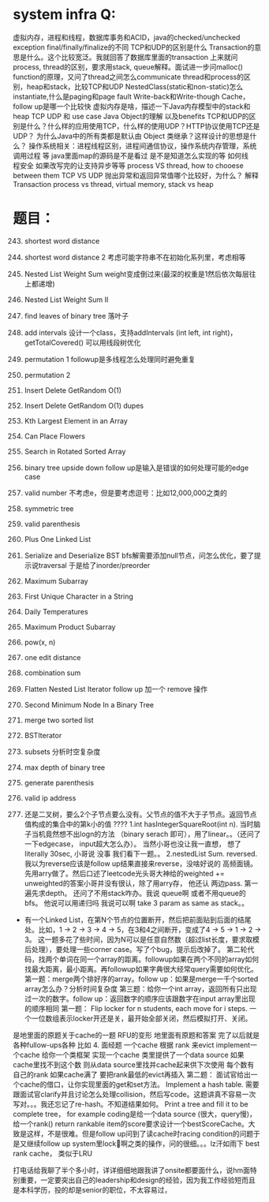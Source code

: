 # system infra Q:
虚拟内存，进程和线程，数据库事务和ACID，java的checked/unchecked exception
final/finally/finalize的不同
TCP和UDP的区别是什么
Transaction的意思是什么。这个比较宽泛。我就回答了数据库里面的transaction
上来就问process, thread的区别，要求用stack, queue解释。面试进一步问malloc() function的原理，又问了thread之间怎么communicate
thread和process的区别，heap和stack，比较TCP和UDP
NestedClass(static和non-static)怎么instantiate,什么是paging和page fault
Write-back和Write-though Cache，follow up是哪一个比较快
虚拟内存是啥，描述一下Java内存模型中的stack和heap
TCP UDP 和 use case
Java Object的理解 以及benefits
TCP和UDP的区别是什么？什么样的应用使用TCP，什么样的使用UDP？HTTP协议使用TCP还是UDP？
为什么Java中的所有类都是默认由 Object 类继承？这样设计的思想是什么？
操作系统相关：进程线程区别，进程间通信协议，操作系统内存管理，系统调用过程 等
java里面map的源码是不是看过 是不是知道怎么实现的等 如何线程‍‍‍‌‍‍‍‍‍‌‍‍‌‍‌‍‌‍‍安全 如果改写完的让支持异步等等
process VS thread,  how to chooese between them   TCP VS UDP
抛出异常和返回异常值哪个比较好，为什么？
解释Transaction
process vs thread, virtual memory, stack vs heap

# 题目：
243. shortest word distance
244. shortest word distance 2  考虑可能字符串不在初始化系列里，考虑相等
339. Nested List Weight Sum weight变成倒过来(最深的权重是1然后依次每层往上都递增)
364. Nested List Weight Sum II
366. find leaves of binary tree 落叶子
57. add intervals 设计一个class，支持addIntervals (int left, int right)，getTotalCovered() 可以用线段树优化
46. permutation 1 followup是多线程怎么处理同时避免重复
47. permutation 2
380. Insert Delete GetRandom O(1)
381. Insert Delete GetRandom O(1) dupes
215. Kth Largest Element in an Array
605. Can Place Flowers
33. Search in Rotated Sorted Array 
156.  binary tree upside down foll‍‍‍‌‍‍‍‍‍‌‍‍‌‍‌‍‌‍‍ow up是输入是错误的如何处理可能的edge case
65. valid number 不考虑e，但是要考虑逗号：比如12,000,000之类的
101. symmetric tree
20. valid parenthesis
369. Plus One Linked List
449. Serialize and Deserialize BST bfs解需要添加null节点，问怎么优化，要了提示说traversal 于是给了inorder/preorder‍‍‍‌‍
53. Maximum Subarray
387. First Unique Character in a String   
739. Daily Temperatures
152. Maximum Product Subarray
50. pow(x, n)
161. one edit distance
39. combination sum
341. Flatten Nested List Iterator follow up 加一个 remove 操作
671. Second Minimum Node In a Binary Tree
21. merge two sorted list
173. BSTIterator
78. subsets 分析时空复杂度
104. max depth of binary tree
22. generate parenthesis
468. valid ip address

2. 还是二叉树，要么2个子节点要么没有。父节点的值不大于子节点。返回节点值构成的集合中的第k小的值 ????
1.int  hasIntegerSquareRoot(int n).   当时脑子当机竟然想不出logn的方法 （binary serach 即可），用了linear。。（还问了一下edgecase， input超大怎么办）。 当然小哥也没让我一直想， 想了literally 30sec, 小哥说 没事 我们看下一题。。
2.nestedList Sum.   reversed.  我以为reverse应该是follow up结果直接来reverse，没啥好说的 高频面镜。先用arry做了。然后口述了leetcode光头哥大神给的weighted += unweighted的答案小哥并没有很认，除了用arry存， 他还认 两边pass. 第一遍先求depth。 还问了不用stack咋办。我说 queue啊 或者不用queue的bfs。 他说可以用递归吗 我说可以啊  take 3 param  as same ‍‍‍‌‍‍‍‍‍‌‍‍‌‍‌‍‌‍‍as stack。。
- 有一个Linked List，在第N个节点的位置断开，然后把前面贴到后面的结尾处。比如，1 -> 2 -> 3 -> 4 -> 5，在3和4之间断开，变成了4 -> 5 -> 1 -> 2 -> 3。
这一题多花了些时间，因为N可以是任意自然数（超过list长度，要求取模后处理），要处理一些corner case。写了个bug，提示后改掉了。‍‍‍‌‍‍‍‍‍
第二轮代码，找两个单词在同一个array的距离。followup如果在两个不同的array如何找最大距离，最小距离。再followup如果字典很大经常query需要如何优化。
第一题：merge两个排好序的array。follow up：如果是merge一千个sorted array怎么办？分析时间复杂度
第三题：给你一个int array，返回所有只出现过一次的数字。follow up：返回数字的顺序应该跟数字在input array里出现的顺序相同
第一题： Flip locker for n students, each move for i steps.  一个一位数组表示locker开还是关，最开始全部关闭，然后模拟打开、关闭。

是地里面的原题关于cache的一题 RFU的变形 地里面有原题和答案 完了以后就是各种fullow-ups各种 比如
4. 面经题 一个cache 根据 rank 来evict
implement一个cache
给你一个类框架 实现一个cache 类里提供了一个data source 如果cache里找不到这个数 则从data source里找并cache起来供下次使用 每个数有自‍‍‍‌‍‍‍‍‍‌‍‍‌‍‌‍‌‍‍己的rank 如果cache满了 要把rank最低的evict再插入
第二题： 面试官给出一个cache的借口，让你实现里面的get和set方法。
Implement a hash table. 需要跟面试官clarify并且讨论怎么处理collision，然后写code。这题讲真不容易一次写对。。。我还忘记了re-hash。不知道结果如何。
Print a tree and fill it to be complete tree， for example
coding是给一个data source (很大，query慢)， 给一个rank() return rankable item的score要求设计一个bestScoreCache。大致是这样，不是很难。但是fo‍‍‍‌‍‍‍‍‍‌‍‍‌‍‌‍‌‍‍llow up问到了读cache时racing condition的问题于是又继续follow up system里lock啊之类的操作，问的很细。。。lz汗如雨下
best rank cache， 类似于LRU

打电话给我聊了半个多小时，详详细细地跟我讲了onsite都要面什么，说hm面特别重要，一定要突出自己的leadership和design的经验，因为我工作经验短而且是本科学历，投的却是senior的职位，不太容易过，
